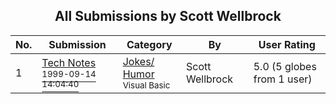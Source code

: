 ﻿<div align="center">

## All Submissions by Scott Wellbrock

</div>

No.  | Submission | Category | By   | User Rating
---- | ---------- | -------- | ---- | -----------
1 | [Tech Notes<br /><sup>1999-09-14 14:04:40</sup>](https://github.com/Planet-Source-Code/scott-wellbrock-tech-notes__1-3522) | [Jokes/ Humor<br /><sup>Visual Basic</sup>](../ByCategory/jokes-humor__1-40.md) | Scott Wellbrock | 5.0 (5 globes from 1 user)
